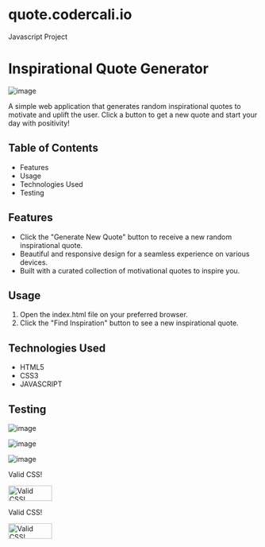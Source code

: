 # quote.codercali.io
Javascript Project
# Inspirational Quote Generator
![image](https://github.com/CoderCali/quote.codercali.io/assets/116227064/e01fa296-8e55-4eb4-8d6f-0cd377646a7b)

A simple web application that generates random inspirational quotes to motivate and uplift the user. Click a button to get a new quote and start your day with positivity!

## Table of Contents
- Features
- Usage
- Technologies Used
- Testing



## Features
- Click the "Generate New Quote" button to receive a new random inspirational quote.
- Beautiful and responsive design for a seamless experience on various devices.
- Built with a curated collection of motivational quotes to inspire you.

## Usage
1. Open the index.html file on your preferred browser.
2. Click the "Find Inspiration" button to see a new inspirational quote.

## Technologies Used
- HTML5
- CSS3
- JAVASCRIPT

## Testing
![image](https://github.com/CoderCali/quote.codercali.io/assets/116227064/3a13cd84-6b8b-4895-9d45-31a1b438e02f)

![image](https://github.com/CoderCali/quote.codercali.io/assets/116227064/c1b4c88b-8e9f-4799-8d90-34d356ac8d4c)

![image](https://github.com/CoderCali/quote.codercali.io/assets/116227064/1ea4acaf-8b1b-4069-9b5e-6e9b2e8fc8e2)


Valid CSS!
<p>
    <a href="http://jigsaw.w3.org/css-validator/check/referer">
        <img style="border:0;width:88px;height:31px"
            src="http://jigsaw.w3.org/css-validator/images/vcss"
            alt="Valid CSS!" />
    </a>
</p>
            
Valid CSS!
<p>
<a href="http://jigsaw.w3.org/css-validator/check/referer">
    <img style="border:0;width:88px;height:31px"
        src="http://jigsaw.w3.org/css-validator/images/vcss-blue"
        alt="Valid CSS!" />
    </a>
</p>
        


